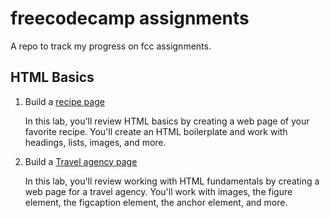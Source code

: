 # freecodecamp assignments

A repo to track my progress on fcc assignments.

## HTML Basics

1. Build a [recipe page](basic-html/recipe.html)

   In this lab, you'll review HTML basics by creating a web page of your favorite recipe. You'll create an HTML boilerplate and work with headings, lists, images, and more.

2. Build a [Travel agency page](basic-html/travel-agency.html)

    In this lab, you'll review working with HTML fundamentals by creating a web page for a travel agency. You'll work with images, the figure element, the figcaption element, the anchor element, and more.